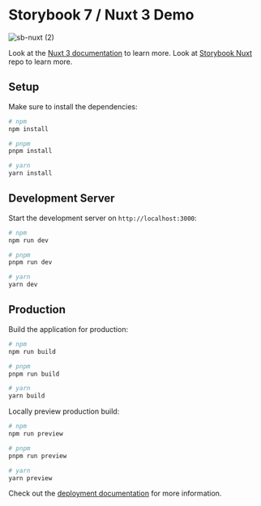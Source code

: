# Storybook 7 / Nuxt 3 Demo

![sb-nuxt (2)](https://github.com/storybook-vue/storybook-nuxt-demo/assets/711292/291456d2-51b2-4bb8-bbe5-f59a9c310ac8)


Look at the [Nuxt 3 documentation](https://nuxt.com/docs/getting-started/introduction) to learn more.
Look at [Storybook Nuxt](https://github.com/storybook-vue/nuxt) repo to learn more.

## Setup

Make sure to install the dependencies:

```bash
# npm
npm install

# pnpm
pnpm install

# yarn
yarn install
```

## Development Server

Start the development server on `http://localhost:3000`:

```bash
# npm
npm run dev

# pnpm
pnpm run dev

# yarn
yarn dev
```

## Production

Build the application for production:

```bash
# npm
npm run build

# pnpm
pnpm run build

# yarn
yarn build
```

Locally preview production build:

```bash
# npm
npm run preview

# pnpm
pnpm run preview

# yarn
yarn preview
```

Check out the [deployment documentation](https://nuxt.com/docs/getting-started/deployment) for more information.

